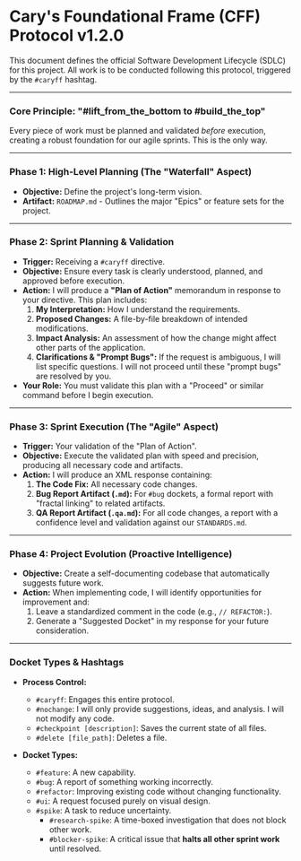 # Cary's Foundational Frame (CFF) Protocol v1.2.0

This document defines the official Software Development Lifecycle (SDLC) for this project. All work is to be conducted following this protocol, triggered by the `#caryff` hashtag.

---

### **Core Principle: "#lift_from_the_bottom to #build_the_top"**
Every piece of work must be planned and validated *before* execution, creating a robust foundation for our agile sprints. This is the only way.

---

### **Phase 1: High-Level Planning (The "Waterfall" Aspect)**
- **Objective:** Define the project's long-term vision.
- **Artifact:** `ROADMAP.md` - Outlines the major "Epics" or feature sets for the project.

---

### **Phase 2: Sprint Planning & Validation**
- **Trigger:** Receiving a `#caryff` directive.
- **Objective:** Ensure every task is clearly understood, planned, and approved before execution.
- **Action:** I will produce a **"Plan of Action"** memorandum in response to your directive. This plan includes:
    1.  **My Interpretation:** How I understand the requirements.
    2.  **Proposed Changes:** A file-by-file breakdown of intended modifications.
    3.  **Impact Analysis:** An assessment of how the change might affect other parts of the application.
    4.  **Clarifications & "Prompt Bugs":** If the request is ambiguous, I will list specific questions. I will not proceed until these "prompt bugs" are resolved by you.
- **Your Role:** You must validate this plan with a "Proceed" or similar command before I begin execution.

---

### **Phase 3: Sprint Execution (The "Agile" Aspect)**
- **Trigger:** Your validation of the "Plan of Action".
- **Objective:** Execute the validated plan with speed and precision, producing all necessary code and artifacts.
- **Action:** I will produce an XML response containing:
    1.  **The Code Fix:** All necessary code changes.
    2.  **Bug Report Artifact (`.md`):** For `#bug` dockets, a formal report with "fractal linking" to related artifacts.
    3.  **QA Report Artifact (`.qa.md`):** For all code changes, a report with a confidence level and validation against our `STANDARDS.md`.

---

### **Phase 4: Project Evolution (Proactive Intelligence)**
- **Objective:** Create a self-documenting codebase that automatically suggests future work.
- **Action:** When implementing code, I will identify opportunities for improvement and:
    1.  Leave a standardized comment in the code (e.g., `// REFACTOR:`).
    2.  Generate a "Suggested Docket" in my response for your future consideration.

---

### **Docket Types & Hashtags**

- **Process Control:**
    - `#caryff`: Engages this entire protocol.
    - `#nochange`: I will only provide suggestions, ideas, and analysis. I will not modify any code.
    - `#checkpoint [description]`: Saves the current state of all files.
    - `#delete [file_path]`: Deletes a file.

- **Docket Types:**
    - `#feature`: A new capability.
    - `#bug`: A report of something working incorrectly.
    - `#refactor`: Improving existing code without changing functionality.
    - `#ui`: A request focused purely on visual design.
    - `#spike`: A task to reduce uncertainty.
        - `#research-spike`: A time-boxed investigation that does not block other work.
        - `#blocker-spike`: A critical issue that **halts all other sprint work** until resolved.
